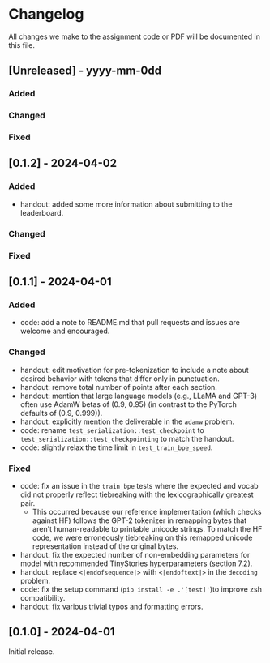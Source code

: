 # Changelog

All changes we make to the assignment code or PDF will be documented in this file.

## [Unreleased] - yyyy-mm-0dd

### Added

### Changed

### Fixed

## [0.1.2] - 2024-04-02

### Added

- handout: added some more information about submitting to the leaderboard.

### Changed

### Fixed

## [0.1.1] - 2024-04-01

### Added

- code: add a note to README.md that pull requests and issues are welcome and
  encouraged.

### Changed

- handout: edit motivation for pre-tokenization to include a note about
  desired behavior with tokens that differ only in punctuation.
- handout: remove total number of points after each section.
- handout: mention that large language models (e.g., LLaMA and GPT-3) often use
  AdamW betas of (0.9, 0.95) (in contrast to the PyTorch defaults of (0.9, 0.999)).
- handout: explicitly mention the deliverable in the `adamw` problem.
- code: rename `test_serialization::test_checkpoint` to
  `test_serialization::test_checkpointing` to match the handout.
- code: slightly relax the time limit in `test_train_bpe_speed`.

### Fixed

- code: fix an issue in the `train_bpe` tests where the expected and vocab did
  not properly reflect tiebreaking with the lexicographically greatest pair.
  - This occurred because our reference implementation (which checks against HF)
    follows the GPT-2 tokenizer in remapping bytes that aren't human-readable to
    printable unicode strings. To match the HF code, we were erroneously tiebreaking
    on this remapped unicode representation instead of the original bytes.
- handout: fix the expected number of non-embedding parameters for model with
  recommended TinyStories hyperparameters (section 7.2).
- handout: replace `<|endofsequence|>` with `<|endoftext|>` in the `decoding` problem.
- code: fix the setup command (`pip install -e .'[test]'`)to improve zsh compatibility. 
- handout: fix various trivial typos and formatting errors.

## [0.1.0] - 2024-04-01

Initial release.
